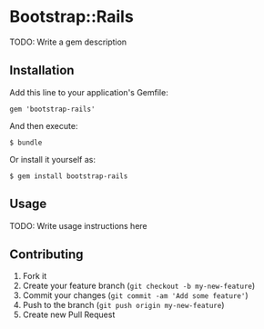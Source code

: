 # Bootstrap::Rails

TODO: Write a gem description

## Installation

Add this line to your application's Gemfile:

    gem 'bootstrap-rails'

And then execute:

    $ bundle

Or install it yourself as:

    $ gem install bootstrap-rails

## Usage

TODO: Write usage instructions here

## Contributing

1. Fork it
2. Create your feature branch (`git checkout -b my-new-feature`)
3. Commit your changes (`git commit -am 'Add some feature'`)
4. Push to the branch (`git push origin my-new-feature`)
5. Create new Pull Request
